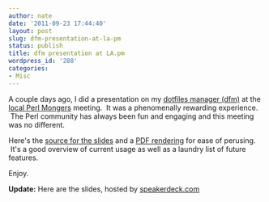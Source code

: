 ```yaml
---
author: nate
date: '2011-09-23 17:44:40'
layout: post
slug: dfm-presentation-at-la-pm
status: publish
title: dfm presentation at LA.pm
wordpress_id: '288'
categories:
- Misc
---
```


A couple days ago, I did a presentation on my <a href="http://endot.org/2010/10/16/dfm-a-utility-to-manage-dotfiles/">dotfiles manager (dfm)</a> at the <a href="http://losangeles.pm.org/">local Perl Mongers</a> meeting.  It was a phenomenally rewarding experience.  The Perl community has always been fun and engaging and this meeting was no different.

Here's the <a href="https://github.com/justone/dfm_present">source for the slides</a> and a <a href="https://github.com/downloads/justone/dfm_present/dfm_present.pdf">PDF rendering</a> for ease of perusing.  It's a good overview of current usage as well as a laundry list of future features.

Enjoy.

<strong>Update:</strong> Here are the slides, hosted by <a href="http://speakerdeck.com/">speakerdeck.com</a>

<script src="http://speakerdeck.com/embed/4e84c72dc893fc0050000676.js?size=preview"></script>